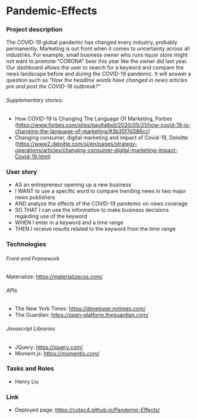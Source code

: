 # Pandemic-Effects

### Project description
The COVID-19 global pandemic has changed every industry, probably permanently. Marketing is out front when it comes to uncertainty across all industries. For example, small business owner who runs liquor store might not want to promote "CORONA" beer this year like the owner did last year. Our dashboard allows the user to search for a keyword and compare the news landscape before and during the COVID-19 pandemic. It will answer a question such as *"How the headline words have changed in news articles pre and post 
the COVID-19 outbreak?”*

###### Supplementary stories:
- How COVID-19 Is Changing The Language Of Marketing, Forbes (https://www.forbes.com/sites/paultalbot/2020/05/21/how-covid-19-is-changing-the-language-of-marketing/#3b35f7d386cc)
- Changing consumer, digital marketing and impact of Covid-19, Deloitte (https://www2.deloitte.com/si/en/pages/strategy-operations/articles/changing-consumer-digital-marketing-impact-Covid-19.html)
​
​
### User story
- AS an entrepreneur opening up a new business
- I WANT to use a specific word to compare trending news in two major news publishers
- AND analyze the effects of the COVID-19 pandemic on news coverage
- SO THAT I can use the information to make business decisions regarding use of the keyword
- WHEN I enter in a keyword and a time range
- THEN I receive results related to the keyword from the time range
​
​
### Technologies 
###### Front-end Framework
Materialize: https://materializecss.com/

###### APIs
- The New York Times: https://developer.nytimes.com/
- The Guardian: https://open-platform.theguardian.com/

###### Javascript Libraries
- JQuery: https://jquery.com/
- Moment.js: https://momentjs.com/
​
​
### Tasks and Roles      
- Henry Liu

### Link
- Deployed page: https://cotec4.github.io/Pandemic-Effects/
